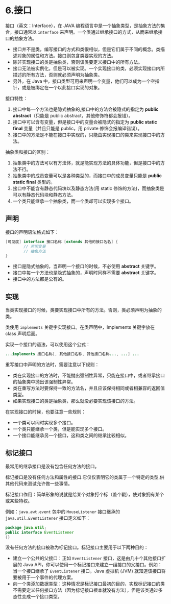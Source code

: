 # 6.接口

接口（英文：Interface），在 JAVA 编程语言中是一个抽象类型，是抽象方法的集合，接口通常以 `interface` 来声明。一个类通过继承接口的方式，从而来继承接口的抽象方法。

* 接口并不是类，编写接口的方式和类很相似，但是它们属于不同的概念。类描述对象的属性和方法。接口则包含类要实现的方法。
* 除非实现接口的类是抽象类，否则该类要定义接口中的所有方法。
* 接口无法被实例化，但是可以被实现。一个实现接口的类，必须实现接口内所描述的所有方法，否则就必须声明为抽象类。
* 另外，在 Java 中，接口类型可用来声明一个变量，他们可以成为一个空指针，或是被绑定在一个以此接口实现的对象。

接口特性：

1. 接口中每一个方法也是隐式抽象的,接口中的方法会被隐式的指定为 **public abstract**（只能是 public abstract，其他修饰符都会报错）。
2. 接口中可以含有变量，但是接口中的变量会被隐式的指定为 **public static final** 变量（并且只能是 public，用 private 修饰会报编译错误）。
3. 接口中的方法是不能在接口中实现的，只能由实现接口的类来实现接口中的方法。

抽象类和接口的区别：

1. 抽象类中的方法可以有方法体，就是能实现方法的具体功能，但是接口中的方法不行。
2. 抽象类中的成员变量可以是各种类型的，而接口中的成员变量只能是 **public static final** 类型的。
3. 接口中不能含有静态代码块以及静态方法(用 static 修饰的方法)，而抽象类是可以有静态代码块和静态方法。
4. 一个类只能继承一个抽象类，而一个类却可以实现多个接口。

## 声明

接口的声明语法格式如下：

```java
[可见度] interface 接口名称 [extends 其他的接口名名] {
        // 声明变量
        // 抽象方法
}
```

* 接口是隐式抽象的，当声明一个接口的时候，不必使用 **abstract** 关键字。
* 接口中每一个方法也是隐式抽象的，声明时同样不需要 **abstract** 关键字。
* 接口中的方法都是公有的。

## 实现

当类实现接口的时候，类要实现接口中所有的方法。否则，类必须声明为抽象的类。

类使用 `implements` 关键字实现接口。在类声明中，Implements 关键字放在 class 声明后面。

实现一个接口的语法，可以使用这个公式：

```java
...implements 接口名称[, 其他接口名称, 其他接口名称..., ...] ...
```

重写接口中声明的方法时，需要注意以下规则：

* 类在实现接口的方法时，不能抛出强制性异常，只能在接口中，或者继承接口的抽象类中抛出该强制性异常。
* 类在重写方法时要保持一致的方法名，并且应该保持相同或者相兼容的返回值类型。
* 如果实现接口的类是抽象类，那么就没必要实现该接口的方法。

在实现接口的时候，也要注意一些规则：

* 一个类可以同时实现多个接口。
* 一个类只能继承一个类，但是能实现多个接口。
* 一个接口能继承另一个接口，这和类之间的继承比较相似。

## 标记接口

最常用的继承接口是没有包含任何方法的接口。

标记接口是没有任何方法和属性的接口.它仅仅表明它的类属于一个特定的类型,供其他代码来测试允许做一些事情。

标记接口作用：简单形象的说就是给某个对象打个标（盖个戳），使对象拥有某个或某些特权。

例如：`java.awt.event` 包中的 `MouseListener` 接口继承的 `java.util.EventListener` 接口定义如下：

```java
package java.util;
public interface EventListener
{}
```

没有任何方法的接口被称为标记接口。标记接口主要用于以下两种目的：

* 建立一个公共的父接口：正如 `EventListener` 接口，这是由几十个其他接口扩展的 Java API，你可以使用一个标记接口来建立一组接口的父接口。例如：当一个接口继承了 `EventListener` 接口，Java 虚拟机 (JVM) 就知道该接口将要被用于一个事件的代理方案。
* 向一个类添加数据类型：这种情况是标记接口最初的目的，实现标记接口的类不需要定义任何接口方法（因为标记接口根本就没有方法），但是该类通过多态性变成一个接口类型。
